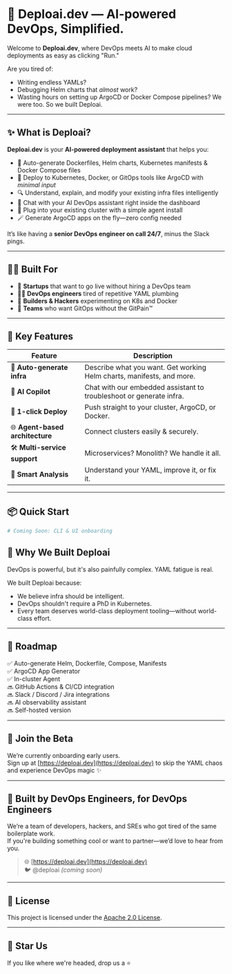 # 🚀 Deploai.dev — AI-powered DevOps, Simplified.

Welcome to **Deploai.dev**, where DevOps meets AI to make cloud deployments as easy as clicking "Run."

Are you tired of:
- Writing endless YAMLs?
- Debugging Helm charts that *almost* work?
- Wasting hours on setting up ArgoCD or Docker Compose pipelines?
We were too. So we built Deploai.

---

## ✨ What is Deploai?

**Deploai.dev** is your **AI-powered deployment assistant** that helps you:
- 🧠 Auto-generate Dockerfiles, Helm charts, Kubernetes manifests & Docker Compose files
- 🚀 Deploy to Kubernetes, Docker, or GitOps tools like ArgoCD with *minimal input*
- 🔍 Understand, explain, and modify your existing infra files intelligently
- 💬 Chat with your AI DevOps assistant right inside the dashboard
- 🧩 Plug into your existing cluster with a simple agent install
- 🪄 Generate ArgoCD apps on the fly—zero config needed

It’s like having a **senior DevOps engineer on call 24/7**, minus the Slack pings.

---

## 👨‍💻 Built For

- 🚀 **Startups** that want to go live without hiring a DevOps team
- 🧑‍💼 **DevOps engineers** tired of repetitive YAML plumbing
- 🧪 **Builders & Hackers** experimenting on K8s and Docker
- 🏢 **Teams** who want GitOps without the GitPain™

---

## 🧠 Key Features

| Feature | Description |
|--------|-------------|
| 🧱 **Auto-generate infra** | Describe what you want. Get working Helm charts, manifests, and more. |
| 🤖 **AI Copilot** | Chat with our embedded assistant to troubleshoot or generate infra. |
| 🚢 **1-click Deploy** | Push straight to your cluster, ArgoCD, or Docker. |
| 🌐 **Agent-based architecture** | Connect clusters easily & securely. |
| 🛠 **Multi-service support** | Microservices? Monolith? We handle it all. |
| 🧠 **Smart Analysis** | Understand your YAML, improve it, or fix it. |

---

## 📦 Quick Start

```bash
# Coming Soon: CLI & UI onboarding

```

## 🤖 Why We Built Deploai

DevOps is powerful, but it's also painfully complex. YAML fatigue is real.

We built Deploai because:

- We believe infra should be intelligent.
- DevOps shouldn't require a PhD in Kubernetes.
- Every team deserves world-class deployment tooling—without world-class effort.

---

## 📍 Roadmap

✅ Auto-generate Helm, Dockerfile, Compose, Manifests  
✅ ArgoCD App Generator  
✅ In-cluster Agent  
🔜 GitHub Actions & CI/CD integration  
🔜 Slack / Discord / Jira integrations  
🔜 AI observability assistant  
🔜 Self-hosted version  

---

## 💬 Join the Beta

We’re currently onboarding early users.  
Sign up at [https://deploai.dev](https://deploai.dev) to skip the YAML chaos and experience DevOps magic ✨

---

## 💖 Built by DevOps Engineers, for DevOps Engineers

We’re a team of developers, hackers, and SREs who got tired of the same boilerplate work.  
If you're building something cool or want to partner—we’d love to hear from you.

> 🌐 [https://deploai.dev](https://deploai.dev)  
> 🐦 @deploai *(coming soon)*

---

## 📄 License

This project is licensed under the [Apache 2.0 License](LICENSE).

---

## 🌟 Star Us

If you like where we're headed, drop us a ⭐  
